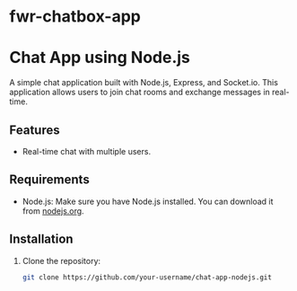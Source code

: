 # fwr-chatbox-app

# Chat App using Node.js

A simple chat application built with Node.js, Express, and Socket.io. This application allows users to join chat rooms and exchange messages in real-time.

## Features

- Real-time chat with multiple users.

## Requirements

- Node.js: Make sure you have Node.js installed. You can download it from [nodejs.org](https://nodejs.org/).

## Installation

1. Clone the repository:

   ```bash
   git clone https://github.com/your-username/chat-app-nodejs.git
